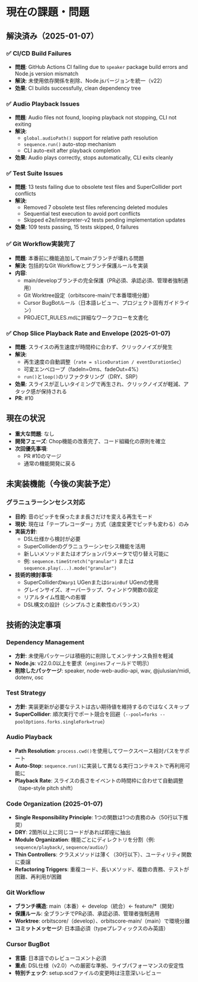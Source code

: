 # 現在の課題・問題

## 解決済み（2025-01-07）

### ✅ CI/CD Build Failures
- **問題**: GitHub Actions CI failing due to `speaker` package build errors and Node.js version mismatch
- **解決**: 未使用依存関係を削除、Node.jsバージョンを統一（v22）
- **効果**: CI builds successfully, clean dependency tree

### ✅ Audio Playback Issues
- **問題**: Audio files not found, looping playback not stopping, CLI not exiting
- **解決**: 
  - `global.audioPath()` support for relative path resolution
  - `sequence.run()` auto-stop mechanism
  - CLI auto-exit after playback completion
- **効果**: Audio plays correctly, stops automatically, CLI exits cleanly

### ✅ Test Suite Issues
- **問題**: 13 tests failing due to obsolete test files and SuperCollider port conflicts
- **解決**: 
  - Removed 7 obsolete test files referencing deleted modules
  - Sequential test execution to avoid port conflicts
  - Skipped e2e/interpreter-v2 tests pending implementation updates
- **効果**: 109 tests passing, 15 tests skipped, 0 failures

### ✅ Git Workflow実装完了
- **問題**: 本番前に機能追加してmainブランチが壊れる問題
- **解決**: 包括的なGit Workflowとブランチ保護ルールを実装
- **内容**:
  - main/developブランチの完全保護（PR必須、承認必須、管理者強制適用）
  - Git Worktree設定（orbitscore-main/で本番環境分離）
  - Cursor BugBotルール（日本語レビュー、プロジェクト固有ガイドライン）
  - PROJECT_RULES.mdに詳細なワークフローを文書化

### ✅ Chop Slice Playback Rate and Envelope (2025-01-07)
- **問題**: スライスの再生速度が時間枠に合わず、クリックノイズが発生
- **解決**: 
  - 再生速度の自動調整（`rate = sliceDuration / eventDurationSec`）
  - 可変エンベロープ（fadeIn=0ms、fadeOut=4%）
  - `run()`と`loop()`のリファクタリング（DRY、SRP）
- **効果**: スライスが正しいタイミングで再生され、クリックノイズが軽減、アタック感が保持される
- **PR**: #10

## 現在の状況

- **重大な問題**: なし
- **開発フェーズ**: Chop機能の改善完了、コード組織化の原則を確立
- **次回優先事項**: 
  - PR #10のマージ
  - 通常の機能開発に戻る

## 未実装機能（今後の実装予定）

### グラニュラーシンセシス対応
- **目的**: 音のピッチを保ったまま長さだけを変える再生モード
- **現状**: 現在は「テープレコーダー」方式（速度変更でピッチも変わる）のみ
- **実装方針**:
  - DSL仕様から検討が必要
  - SuperColliderのグラニュラーシンセシス機能を活用
  - 新しいメソッドまたはオプションパラメータで切り替え可能に
  - 例: `sequence.timeStretch("granular")` または `sequence.play(...).mode("granular")`
- **技術的検討事項**:
  - SuperColliderの`Warp1` UGenまたは`GrainBuf` UGenの使用
  - グレインサイズ、オーバーラップ、ウィンドウ関数の設定
  - リアルタイム性能への影響
  - DSL構文の設計（シンプルさと柔軟性のバランス）

## 技術的決定事項

### Dependency Management
- **方針**: 未使用パッケージは積極的に削除してメンテナンス負担を軽減
- **Node.js**: v22.0.0以上を要求（`engines`フィールドで明示）
- **削除したパッケージ**: speaker, node-web-audio-api, wav, @julusian/midi, dotenv, osc

### Test Strategy
- **方針**: 実装更新が必要なテストは古い期待値を維持するのではなくスキップ
- **SuperCollider**: 順次実行でポート競合を回避（`--pool=forks --poolOptions.forks.singleFork=true`）

### Audio Playback
- **Path Resolution**: `process.cwd()`を使用してワークスペース相対パスをサポート
- **Auto-Stop**: `sequence.run()`に実装して異なる実行コンテキストで再利用可能に
- **Playback Rate**: スライスの長さをイベントの時間枠に合わせて自動調整（tape-style pitch shift）

### Code Organization (2025-01-07)
- **Single Responsibility Principle**: 1つの関数は1つの責務のみ（50行以下推奨）
- **DRY**: 2箇所以上に同じコードがあれば即座に抽出
- **Module Organization**: 機能ごとにディレクトリを分割（例: `sequence/playback/`, `sequence/audio/`）
- **Thin Controllers**: クラスメソッドは薄く（30行以下）、ユーティリティ関数に委譲
- **Refactoring Triggers**: 重複コード、長いメソッド、複数の責務、テストが困難、再利用が困難

### Git Workflow
- **ブランチ構造**: main（本番）← develop（統合）← feature/*（開発）
- **保護ルール**: 全ブランチでPR必須、承認必須、管理者強制適用
- **Worktree**: orbitscore/（develop）、orbitscore-main/（main）で環境分離
- **コミットメッセージ**: 日本語必須（typeプレフィックスのみ英語）

### Cursor BugBot
- **言語**: 日本語でのレビューコメント必須
- **重点**: DSL仕様（v2.0）への厳密な準拠、ライブパフォーマンスの安定性
- **特別チェック**: setup.scdファイルの変更時は注意深いレビュー